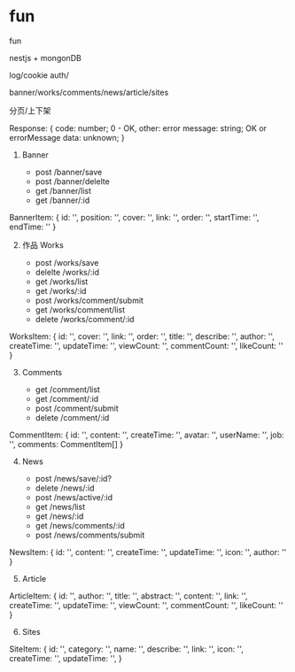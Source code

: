 # fun
fun

nestjs + mongonDB

log/cookie auth/

banner/works/comments/news/article/sites

分页/上下架

Response: {
    code: number; 0 - OK, other: error
    message: string; OK or errorMessage
    data: unknown;
}


1. Banner

   - post /banner/save
   - post /banner/delelte
   - get  /banner/list
   - get  /banner/:id

BannerItem:
{
    id: '',
    position: '',
    cover: '',
    link: '',
    order: '',
    startTime: '',
    endTime: ''
}


2. 作品 Works

   - post /works/save
   - delelte /works/:id
   - get  /works/list
   - get  /works/:id
   - post /works/comment/submit
   - get /works/comment/list
   - delete /works/comment/:id

WorksItem:
{
    id: '',
    cover: '',
    link: '',
    order: '',
    title: '',
    describe: '',
    author: '',
    createTime: '',
    updateTime: '',
    viewCount: '',
    commentCount: '',
    likeCount: ''
}

3. Comments

   - get  /comment/list
   - get  /comment/:id
   - post /comment/submit
   - delete /comment/:id

CommentItem:
{
    id: '',
    content: '',
    createTime: '',
    avatar: '',
    userName: '',
    job: '',
    comments: CommentItem[]
}

4. News

   - post   /news/save/:id?
   - delete /news/:id
   - post   /news/active/:id
   - get    /news/list
   - get    /news/:id
   - get    /news/comments/:id
   - post   /news/comments/submit

NewsItem:
{
    id: '',
    content: '',
    createTime: '',
    updateTime: '',
    icon: '',
    author: ''
}


5. Article

ArticleItem:
{
    id: '',
    author: '',
    title: '',
    abstract: '',
    content: '',
    link: '',
    createTime: '',
    updateTime: '',
    viewCount: '',
    commentCount: '',
    likeCount: ''
}


6. Sites

SiteItem:
{
    id: '',
    category: '',
    name: '',
    describe: '',
    link: '',
    icon: '',
    createTime: '',
    updateTime: '',
}

